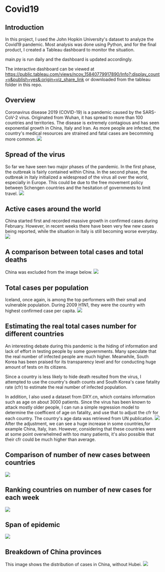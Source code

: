 # Covid19

## Introduction
In this project, I used the John Hopkin University's dataset to analyze the Covid19 pandemic. Most analysis was done using Python, and for the final product, I created a Tableau dashboard to monitor the situation.

main.py is run daily and the dashboard is updated accordingly.

The interactive dashboard can be viewed at
https://public.tableau.com/views/ncov_15840779917890/Info?:display_count=y&publish=yes&:origin=viz_share_link
or downloaded from the tableau folder in this repo.
## Overview
Coronavirus disease 2019 (COVID-19) is a pandemic caused by the SARS-CoV-2 virus. Originated from Wuhan, it has spread to more than 100 countries and territories. The disease is extremely contagious and has seen exponential growth in China, Italy and Iran. As more people are infected, the country's medical resources are strained and fatal cases are becomming more common. 
[ ![](tableau/info.png) ](tableau/info.png)

## Spread of the virus
So far we have seen two major phases of the pandemic. In the first phase, the outbreak is fairly contained within China. In the second phase, the outbreak in Italy initialized a widespread of the virus all over the world, especially in Europe. This could be due to the free movement policy between Schengen countries and the hesitation of governments to limit travel.
[ ![](tableau/spread.gif) ](tableau/spread.gif)

## Active cases around the world
China started first and recorded massive growth in confirmed cases during February. However, in recent weeks there have been very few new cases being reported, while the situation in Italy is still becoming worse everyday.
[ ![](tableau/active.gif) ](tableau/active.gif)

## A comparison between total cases and total deaths
China was excluded from the image below.
[ ![](tableau/casedeath.gif) ](tableau/casedeath.gif)

## Total cases per population
Iceland, once again, is among the top performers with their small and vulnerable population. During 2009 H1N1, they were the country with highest confirmed case per capita.
[ ![](tableau/ratio.png) ](tableau/ratio.png)

## Estimating the real total cases number for different countries
An interesting debate during this pandemic is the hiding of information and lack of effort in testing people by some governments. Many speculate that the real number of infected people are much higher. Meanwhile, South Korea has been praised for its transparency level and for conducting huge amount of tests on its citizens.

Since a country is less likely to hide death resulted from the virus, I attempted to use the country's death counts and South Korea's case fatality rate (cfr) to estimate the real number of infected population. 

In addition, I also used a dataset from DXY.cn, which contains information such as age on about 3000 patients. Since the virus has been known to attack mostly older people, I can run a simple regression model to determine the coefficent of age on fatality, and use that to adjust the cfr for each country. The country's age data was retrieved from UN publication.
[ ![](tableau/adj_cases.png) ](tableau/adj_cases.png)
After the adjustment, we can see a huge increase in some countries,for example China, Italy, Iran. However, considering that these countries were at some point overwhelmed with too many patients, it's also possible that their cfr could be much higher than average.

## Comparison of number of new cases between countries
[ ![](tableau/new_case.png) ](tableau/new_case.png)

## Ranking countries on number of new cases for each week
[ ![](tableau/new_case_weekly.png) ](tableau/new_case_weekly.png)

## Span of epidemic
[ ![](tableau/span.png) ](tableau/span.png)

## Breakdown of China provinces
This image shows the distribution of cases in China, without Hubei.
[ ![](tableau/china.png) ](tableau/china.png)

